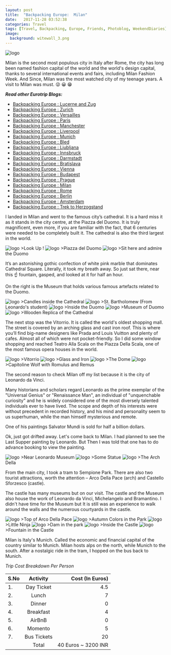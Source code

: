 ```yaml
---
layout: post
title:  "Backpacking Europe:  Milan"
date:   2017-11-28 03:52:38
categories: Travel
tags: [Travel, Backpacking, Europe, Friends, Photoblog, WeekendDiaries]
image:
  background: witewall_3.png
---
```


<img src="https://i.imgur.com/UBMu1fb.jpg" alt="logo">

Milan is the second most populous city in Italy after Rome, the city has long been named fashion capital of the world and the world's design capital, thanks to several international events and fairs, including Milan Fashion Week.
And Since, Milan was the most watched city of my teenage years. A visit to Milan was must. :stuck_out_tongue_winking_eye: :grinning: :grin:

**_Read other Eurotrip Blogs:_**

+ <a href="https://yogeshpandey.in/travel/2018/03/22/Backpacking-Europe-Lucerne.html/">Backpacking Europe : Lucerne and Zug</a>
+ <a href="https://yogeshpandey.in/travel/2018/03/20/Backpacking-Europe-zurich.html/">Backpacking Europe : Zurich</a>
+ <a href="https://yogeshpandey.in/travel/2018/03/15/Backpacking-Europe-versailles.html">Backpacking Europe : Versailles</a>
+ <a href="https://yogeshpandey.in/travel/2018/03/14/Backpacking-Europe-Paris.html">Backpacking Europe : Paris</a>
+ <a href="https://yogeshpandey.in/travel/2018/03/02/Backpacking-Europe-Manchester.html">Backpacking Europe : Manchester</a>
+ <a href="https://yogeshpandey.in/travel/2018/03/01/Backpacking-Europe-Liverpool.html">Backpacking Europe : Liverpool</a>
+ <a href="https://yogeshpandey.in/travel/2018/02/16/Backpacking-Europe-Munich.html">Backpacking Europe : Munich</a>
+ <a href="https://yogeshpandey.in/travel/2018/02/09/Backpacking-Europe-bled.html">Backpacking Europe : Bled</a>
+ <a href="https://yogeshpandey.in/travel/2018/02/08/Backpacking-Europe-Ljubljana.html">Backpacking Europe : Ljubljana</a>
+ <a href="https://yogeshpandey.in/travel/2018/01/28/Backpacking-Europe-Innsbruck.html">Backpacking Europe : Innsbruck</a>
+ <a href="https://yogeshpandey.in/travel/2018/01/12/Backpacking-Europe-Dramstadt.html">Backpacking Europe : Darmstadt</a>
+ <a href="https://yogeshpandey.in/travel/2018/01/12/Backpacking-Europe-Bratislava.html">Backpacking Europe : Bratislava</a>
+ <a href="https://yogeshpandey.in/travel/2018/01/11/Backpacking-Europe-Vienna.html">Backpacking Europe : Vienna</a>
+ <a href="hhttps://yogeshpandey.in/travel/2018/01/09/Backpacking-Europe-Budapest.html">Backpacking Europe : Budapest</a>
+ <a href="https://yogeshpandey.in/travel/2018/01/07/Backpacking-Europe-Prague.html">Backpacking Europe : Prague</a>
+ <a href="https://yogeshpandey.in/travel/2017/11/28/Backpacking-Europe-Milan.html">Backpacking Europe : Milan</a>
+ <a href="https://yogeshpandey.in/travel/2017/11/27/Backpacking-Europe-ROME.html">Backpacking Europe :  Rome</a>
+ <a href="https://yogeshpandey.in/travel/2017/11/18/Backpacking-Europe-Berlin.html">Backpacking Europe : Berlin</a>
+ <a href="https://yogeshpandey.in/travel/2017/10/28/Backpacking-Europe-Amsterdam.html">Backpacking Europe : Amsterdam</a>
+ <a href="https://yogeshpandey.in/travel/2017/10/19/Trek-to-Herzogstand-via-Heimgarten.html">Backpacking Europe : Trek to Herzogstand </a>

I landed in Milan and went to the famous city’s cathedral. It is a hard miss it as it stands in the city centre, at the Piazza del Duomo. It is truly magnificent, even more, if you are familiar with the fact, that 6 centuries were needed to be completely built it. The cathedral is also the third largest in the world.

<img src="https://i.imgur.com/JEBIGCR.jpg" alt="logo">
>Look Up !

<img src="https://i.imgur.com/bn8DNEP.jpg" alt="logo">
>Piazza del Duomo

<img src="https://i.imgur.com/kGvwbxg.jpg" alt="logo">
>Sit here and admire the Duomo

It’s an astonishing gothic confection of white pink marble that dominates Cathedral Square. Literally, it took my breath away. So just sat there, near this :point_up: fountain, gasped, and looked at it for half an hour.

On the right is the Museum that holds various famous artefacts related to the Duomo.

<img src="https://i.imgur.com/pbMRIA1.jpg" alt="logo">
>Candles inside the Cathedral

<img src="https://i.imgur.com/HgLp23Z.jpg" alt="logo">
>St. Bartholomew (From Leonardo's student)

<img src="https://i.imgur.com/1wtjiES.jpg" alt="logo">
>Inside the Duomo

<img src="https://i.imgur.com/2evQ2LI.jpg" alt="logo">
>Museum of Duomo

<img src="https://i.imgur.com/IV8upDh.jpg" alt="logo">
>Wooden Replica of the Cathedral

The next stop was the Vitorrio. It is called the world's oldest shopping mall. The street is covered by an arching glass and cast iron roof. This is where you’ll find big-name designers like Prada and Louis Vuitton and plenty of cafes. Almost all of which were not pocket-friendly. So I did some window shopping and reached  Teatro Alla Scala on the Piazza Della Scala, one of the most famous opera houses in the world.

<img src="https://i.imgur.com/KBvj4NF.jpg" alt="logo">
>Vitorrio

<img src="https://i.imgur.com/Td1pnGn.jpg" alt="logo">
>Glass and Iron

<img src="https://i.imgur.com/ybf9eo7.jpg" alt="logo">
>The Dome

<img src="https://i.imgur.com/NJYyK0L.jpg" alt="logo">
>Capitoline Wolf with Romulus and Remus

The second reason to check Milan off my list because it is the city of Leonardo da Vinci.

Many historians and scholars regard Leonardo as the prime exemplar of the "Universal Genius" or "Renaissance Man", an individual of "unquenchable curiosity" and he is widely considered one of the most diversely talented individuals ever to have lived. The scope and depth of his interests were without precedent in recorded history, and his mind and personality seem to us superhuman, while the man himself mysterious and remote.

One of his paintings Salvator Mundi is sold for half a billion dollars.

Ok, just got drifted away. Let's come back to Milan. I had planned to see the Last Supper painting by Leonardo. But Then I was told that one has to do advance booking to view the painting.

<img src="https://i.imgur.com/CIVLIBi.jpg" alt="logo">
>Near Leonardo Museum

<img src="https://i.imgur.com/pe2ENnT.jpg" alt="logo">
>Some Statue

<img src="https://i.imgur.com/kwc7hzV.jpg" alt="logo">
>The Arch Della

From the main city, I took a tram to Sempione Park. There are also two tourist attractions, worth the attention – Arco Della Pace (arch) and Castello Sforzesco (castle).

The castle has many museums but on our visit. The castle and the Museum also house the work of Leonardo da Vinci, Michelangelo and Bramantino. I didn't have time for the Museum but It is still was an experience to walk around the walls and the numerous courtyards in the castle.

<img src="https://i.imgur.com/STTHCmk.jpg" alt="logo">
>Top of Arco Della Pace

<img src="https://i.imgur.com/G1tUiDz.jpg" alt="logo">
>Autumn Colors in the Park

<img src="https://i.imgur.com/SndT5Mk.jpg" alt="logo">
>Little Ninja

<img src="https://i.imgur.com/NtIqcLX.jpg" alt="logo">
>Dam in the park

<img src="https://i.imgur.com/VJoD6PK.jpg" alt="logo">
>Inside the Castle

<img src="https://i.imgur.com/vqlwhAQ.jpg" alt="logo">
>Fountain in the Castle

Milan is Italy's Munich. Called the economic and financial capital of the country similar to Munich. Milan hosts alps on the north, while Munich to the south. After a nostalgic ride in the tram, I hopped on the bus back to Munich.

*Trip Cost Breakdown Per Person*

| S.No | Activity|Cost (In Euros) |
|:----------|:----------:|-:|
| 1.      | Day Ticket      |4.5|
| 2.      | Lunch      |7|
| 3.      | Dinner      |0|
| 4.      | Breakfast      |4|
| 5.     | AirBnB     |0|
| 6.      | Momento      |5|
| 7.      | Bus Tickets       |20|
||Total|40 Euros ~ 3200 INR|
